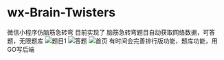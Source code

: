 # wx-Brain-Twisters
微信小程序仿脑筋急转弯
目前实现了 脑筋急转弯题目自动获取网络数据，可答题，无限题库
![题目1](https://github.com/bulesky520/wx-Brain-Twisters/blob/master/pic/quest1.png)
![答题](https://github.com/bulesky520/wx-Brain-Twisters/blob/master/pic/quest2.png)
![首页](https://github.com/bulesky520/wx-Brain-Twisters/blob/master/pic/home.png)
有时间会完善排行版功能，题库功能，用GO写后端
